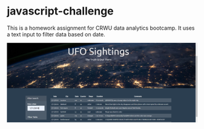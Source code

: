 # javascript-challenge

This is a homework assignment for CRWU data analytics bootcamp. 
It uses a text input to filter data based on date. 

![sightings](ufo-sightings-screenshot.png)

